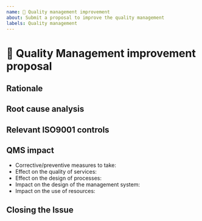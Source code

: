```yaml
---
name: 🔐 Quality management improvement
about: Submit a proposal to improve the quality management
labels: Quality management
---
```


# 🔐 Quality Management improvement proposal
<!-- Provide a clear and concise description of the proposed improvement. -->

## Rationale
<!-- Provide the source (eg. customer, risk analysis, KPI's, Audit, Management review) this proposal comes from and _why_ this improvement is needed -->


## Root cause analysis
<!-- If needed: explain what caused the underlying issue (so that we can learn from it) -->

## Relevant ISO9001 controls
<!-- Provide which ISO 9001 controls are relevant. If you don't know this, tag Bert in this ticket so he can complete this -->

## QMS impact
<!-- Whether this ticket affects the Quality Management System -->

* Corrective/preventive measures to take: 
* Effect on the quality of services: 
* Effect on the design of processes: 
* Impact on the design of the management system: 
* Impact on the use of resources: 


## Closing the Issue

<!-- Provide a clear and concise description of the actions taken -->